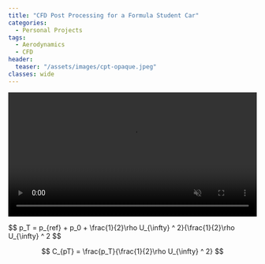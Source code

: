```yaml
---
title: "CFD Post Processing for a Formula Student Car"
categories:
  - Personal Projects
tags:
  - Aerodynamics
  - CFD
header:
  teaser: "/assets/images/cpt-opaque.jpeg"
classes: wide
---
```


<video width="100%" muted playsinline autoplay="autoplay" loop="loop">
  <source src="/assets/videos/cpt-opaque.mp4" type="video/mp4">
</video>

$$ p_T = p_{ref} + p_0 + \frac{1}{2}\rho U_{\infty} ^ 2}{\frac{1}{2}\rho U_{\infty} ^ 2 $$

$$ C_{pT} = \frac{p_T}{\frac{1}{2}\rho U_{\infty} ^ 2} $$
